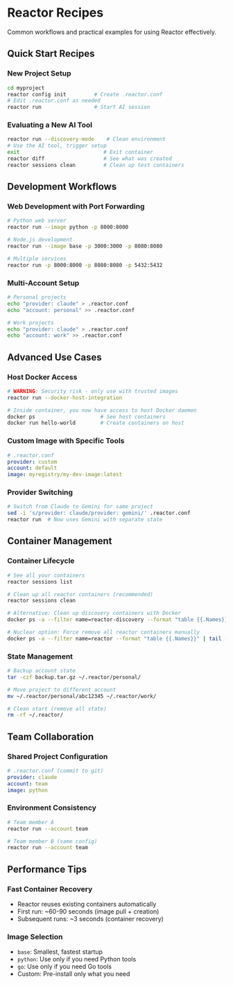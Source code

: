 # Reactor Recipes

Common workflows and practical examples for using Reactor effectively.

## Quick Start Recipes

### New Project Setup
```bash
cd myproject
reactor config init         # Create .reactor.conf
# Edit .reactor.conf as needed
reactor run                 # Start AI session
```

### Evaluating a New AI Tool
```bash
reactor run --discovery-mode    # Clean environment
# Use the AI tool, trigger setup
exit                           # Exit container
reactor diff                   # See what was created
reactor sessions clean         # Clean up test containers
```

## Development Workflows

### Web Development with Port Forwarding
```bash
# Python web server
reactor run --image python -p 8000:8000

# Node.js development
reactor run --image base -p 3000:3000 -p 8080:8080

# Multiple services
reactor run -p 8000:8000 -p 8080:8080 -p 5432:5432
```

### Multi-Account Setup
```bash
# Personal projects
echo "provider: claude" > .reactor.conf
echo "account: personal" >> .reactor.conf

# Work projects  
echo "provider: claude" > .reactor.conf
echo "account: work" >> .reactor.conf
```

## Advanced Use Cases

### Host Docker Access
```bash
# WARNING: Security risk - only use with trusted images
reactor run --docker-host-integration

# Inside container, you now have access to host Docker daemon
docker ps                     # See host containers
docker run hello-world        # Create containers on host
```

### Custom Image with Specific Tools
```yaml
# .reactor.conf
provider: custom
account: default
image: myregistry/my-dev-image:latest
```

### Provider Switching
```bash
# Switch from Claude to Gemini for same project
sed -i 's/provider: claude/provider: gemini/' .reactor.conf
reactor run  # Now uses Gemini with separate state
```

## Container Management

### Container Lifecycle
```bash
# See all your containers
reactor sessions list

# Clean up all reactor containers (recommended)
reactor sessions clean

# Alternative: Clean up discovery containers with Docker
docker ps -a --filter name=reactor-discovery --format "table {{.Names}}" | tail -n +2 | xargs docker rm -f

# Nuclear option: Force remove all reactor containers manually
docker ps -a --filter name=reactor --format "table {{.Names}}" | tail -n +2 | xargs docker rm -f
```

### State Management
```bash
# Backup account state
tar -czf backup.tar.gz ~/.reactor/personal/

# Move project to different account
mv ~/.reactor/personal/abc12345 ~/.reactor/work/

# Clean start (remove all state)
rm -rf ~/.reactor/
```

## Team Collaboration

### Shared Project Configuration
```yaml
# .reactor.conf (commit to git)
provider: claude
account: team
image: python
```

### Environment Consistency
```bash
# Team member A
reactor run --account team

# Team member B (same config)
reactor run --account team
```

## Performance Tips

### Fast Container Recovery
- Reactor reuses existing containers automatically
- First run: ~60-90 seconds (image pull + creation)
- Subsequent runs: ~3 seconds (container recovery)

### Image Selection
- `base`: Smallest, fastest startup
- `python`: Use only if you need Python tools
- `go`: Use only if you need Go tools
- Custom: Pre-install only what you need